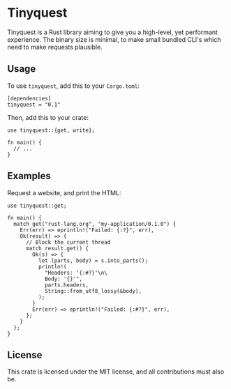 # Tinyquest
Tinyquest is a Rust library aiming to give you a high-level, yet performant experience. The binary size is minimal, to make small bundled CLI's which need to make requests plausible.

## Usage
To use `tinyquest`, add this to your `Cargo.toml`:
```
[dependencies]
tinyquest = "0.1"
```
Then, add this to your crate:
```
use tinyquest::{get, write};

fn main() {
  // ...
}
```
## Examples
Request a website, and print the HTML:
```
use tinyquest::get;

fn main() {
  match get("rust-lang.org", "my-application/0.1.0") {
    Err(err) => eprintln!("Failed: {:?}", err),
    Ok(result) => {
      // Block the current thread
      match result.get() {
        Ok(s) => {
          let (parts, body) = s.into_parts();
          println!(
            "Headers: '{:#?}'\n\
            Body: '{}'",
            parts.headers,
            String::from_utf8_lossy(&body),
          );
        }
        Err(err) => eprintln!("Failed: {:#?}", err),
      };
    }
  };
}

```
## License
This crate is licensed under the MIT license, and all contributions must also be.
